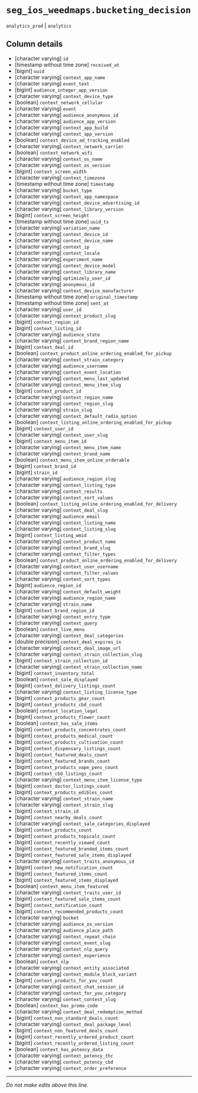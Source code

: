 # `seg_ios_weedmaps.bucketing_decision`
`analytics_prod` | `analytics`

## Column details
* [character varying] `id`
* [timestamp without time zone] `received_at`
* [bigint]    `uuid`
* [character varying] `context_app_name`
* [character varying] `event_text`
* [bigint]    `audience_integer_app_version`
* [character varying] `context_device_type`
* [boolean]   `context_network_cellular`
* [character varying] `event`
* [character varying] `audience_anonymous_id`
* [character varying] `audience_app_version`
* [character varying] `context_app_build`
* [character varying] `context_app_version`
* [boolean]   `context_device_ad_tracking_enabled`
* [character varying] `context_network_carrier`
* [boolean]   `context_network_wifi`
* [character varying] `context_os_name`
* [character varying] `context_os_version`
* [bigint]    `context_screen_width`
* [character varying] `context_timezone`
* [timestamp without time zone] `timestamp`
* [character varying] `bucket_type`
* [character varying] `context_app_namespace`
* [character varying] `context_device_advertising_id`
* [character varying] `context_library_version`
* [bigint]    `context_screen_height`
* [timestamp without time zone] `uuid_ts`
* [character varying] `variation_name`
* [character varying] `context_device_id`
* [character varying] `context_device_name`
* [character varying] `context_ip`
* [character varying] `context_locale`
* [character varying] `experiment_name`
* [character varying] `context_device_model`
* [character varying] `context_library_name`
* [character varying] `optimizely_user_id`
* [character varying] `anonymous_id`
* [character varying] `context_device_manufacturer`
* [timestamp without time zone] `original_timestamp`
* [timestamp without time zone] `sent_at`
* [character varying] `user_id`
* [character varying] `context_product_slug`
* [bigint]    `context_region_id`
* [bigint]    `context_listing_id`
* [character varying] `audience_state`
* [character varying] `context_brand_region_name`
* [bigint]    `context_deal_id`
* [boolean]   `context_product_online_ordering_enabled_for_pickup`
* [character varying] `context_strain_category`
* [character varying] `audience_username`
* [character varying] `context_event_location`
* [character varying] `context_menu_last_updated`
* [character varying] `context_menu_item_slug`
* [bigint]    `context_product_id`
* [character varying] `context_region_name`
* [character varying] `context_region_slug`
* [character varying] `strain_slug`
* [character varying] `context_default_radio_option`
* [boolean]   `context_listing_online_ordering_enabled_for_pickup`
* [bigint]    `context_user_id`
* [character varying] `context_user_slug`
* [bigint]    `context_menu_item_id`
* [character varying] `context_menu_item_name`
* [character varying] `context_brand_name`
* [boolean]   `context_menu_item_online_orderable`
* [bigint]    `context_brand_id`
* [bigint]    `strain_id`
* [character varying] `audience_region_slug`
* [character varying] `context_listing_type`
* [character varying] `context_results`
* [character varying] `context_sort_values`
* [boolean]   `context_listing_online_ordering_enabled_for_delivery`
* [character varying] `context_deal_slug`
* [character varying] `audience_email`
* [character varying] `context_listing_name`
* [character varying] `context_listing_slug`
* [bigint]    `context_listing_wmid`
* [character varying] `context_product_name`
* [character varying] `context_brand_slug`
* [character varying] `context_filter_types`
* [boolean]   `context_product_online_ordering_enabled_for_delivery`
* [character varying] `context_user_username`
* [character varying] `context_filter_values`
* [character varying] `context_sort_types`
* [bigint]    `audience_region_id`
* [character varying] `context_default_weight`
* [character varying] `audience_region_name`
* [character varying] `strain_name`
* [bigint]    `context_brand_region_id`
* [character varying] `context_entry_type`
* [character varying] `context_query`
* [boolean]   `context_live_menu`
* [character varying] `context_deal_categories`
* [double precision] `context_deal_expires_in`
* [character varying] `context_deal_image_url`
* [character varying] `context_strain_collection_slug`
* [bigint]    `context_strain_collection_id`
* [character varying] `context_strain_collection_name`
* [bigint]    `context_inventory_total`
* [boolean]   `context_sale_displayed`
* [bigint]    `context_delivery_listings_count`
* [character varying] `context_listing_license_type`
* [bigint]    `context_products_gear_count`
* [bigint]    `context_products_cbd_count`
* [boolean]   `context_location_legal`
* [bigint]    `context_products_flower_count`
* [boolean]   `context_has_sale_items`
* [bigint]    `context_products_concentrates_count`
* [bigint]    `context_products_medical_count`
* [bigint]    `context_products_cultivation_count`
* [bigint]    `context_dispensary_listings_count`
* [bigint]    `context_featured_deals_count`
* [bigint]    `context_featured_brands_count`
* [bigint]    `context_products_vape_pens_count`
* [bigint]    `context_cbd_listings_count`
* [character varying] `context_menu_item_license_type`
* [bigint]    `context_doctor_listings_count`
* [bigint]    `context_products_edibles_count`
* [character varying] `context_strain_name`
* [character varying] `context_strain_slug`
* [bigint]    `context_strain_id`
* [bigint]    `context_nearby_deals_count`
* [character varying] `context_sale_categories_displayed`
* [bigint]    `context_products_count`
* [bigint]    `context_products_topicals_count`
* [bigint]    `context_recently_viewed_count`
* [bigint]    `context_featured_branded_items_count`
* [bigint]    `context_featured_sale_items_displayed`
* [character varying] `context_traits_anonymous_id`
* [bigint]    `context_new_notification_count`
* [bigint]    `context_featured_items_count`
* [bigint]    `context_featured_items_displayed`
* [boolean]   `context_menu_item_featured`
* [character varying] `context_traits_user_id`
* [bigint]    `context_featured_sale_items_count`
* [bigint]    `context_notification_count`
* [bigint]    `context_recommended_products_count`
* [character varying] `bucket`
* [character varying] `audience_os_version`
* [character varying] `audience_place_path`
* [character varying] `context_repeat_chain`
* [character varying] `context_event_slug`
* [character varying] `context_nlp_query`
* [character varying] `context_experience`
* [boolean]   `context_nlp`
* [character varying] `context_entity_associated`
* [character varying] `context_module_block_variant`
* [bigint]    `context_products_for_you_count`
* [character varying] `context_chat_session_id`
* [character varying] `context_for_you_category`
* [character varying] `context_contest_slug`
* [boolean]   `context_has_promo_code`
* [character varying] `context_deal_redemption_method`
* [bigint]    `context_non_standard_deals_count`
* [character varying] `context_deal_package_level`
* [bigint]    `context_non_featured_deals_count`
* [bigint]    `context_recently_ordered_product_count`
* [bigint]    `context_recently_ordered_listing_count`
* [boolean]   `context_has_potency_data`
* [character varying] `context_potency_thc`
* [character varying] `context_potency_cbd`
* [character varying] `context_order_preference`

-------------------------------------------------------------------------------
*Do not make edits above this line.*

